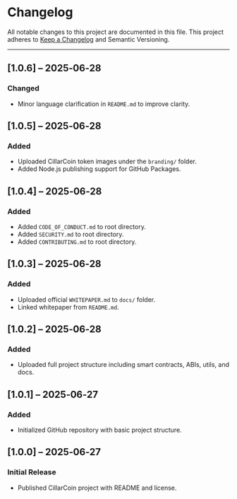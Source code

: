 # Changelog

All notable changes to this project are documented in this file. This project adheres to [Keep a Changelog](https://keepachangelog.com/) and Semantic Versioning.

----------

## [1.0.6] – 2025‑06‑28

### Changed

-   Minor language clarification in `README.md` to improve clarity.

## [1.0.5] – 2025‑06‑28

### Added

-   Uploaded CillarCoin token images under the `branding/` folder.
-   Added Node.js publishing support for GitHub Packages.

## [1.0.4] – 2025‑06‑28

### Added

-   Added `CODE_OF_CONDUCT.md` to root directory.
-   Added `SECURITY.md` to root directory.
-   Added `CONTRIBUTING.md` to root directory.

## [1.0.3] – 2025‑06‑28

### Added

-   Uploaded official `WHITEPAPER.md` to `docs/` folder.
-   Linked whitepaper from `README.md`.

## [1.0.2] – 2025‑06‑28

### Added

-   Uploaded full project structure including smart contracts, ABIs, utils, and docs.

## [1.0.1] – 2025‑06‑27

### Added

-   Initialized GitHub repository with basic project structure.

## [1.0.0] – 2025‑06‑27

### Initial Release

-   Published CillarCoin project with README and license.
